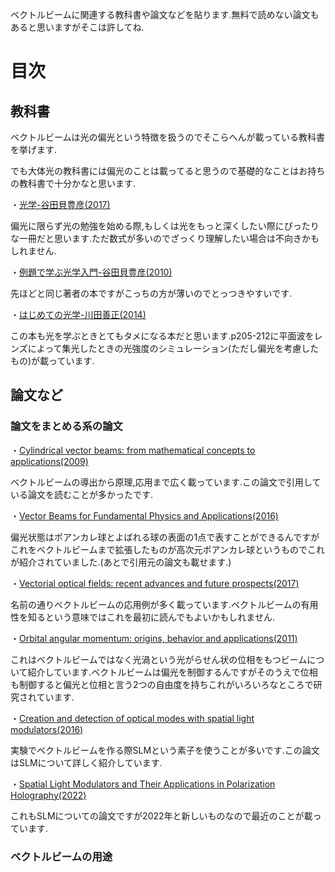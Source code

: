 ベクトルビームに関連する教科書や論文などを貼ります.無料で読めない論文もあると思いますがそこは許してね.

# 目次

## 教科書

ベクトルビームは光の偏光という特徴を扱うのでそこらへんが載っている教科書を挙げます.

でも大体光の教科書には偏光のことは載ってると思うので基礎的なことはお持ちの教科書で十分かなと思います.

・[光学-谷田貝豊彦(2017)](https://www.asakura.co.jp/detail.php?book_code=13121)

偏光に限らず光の勉強を始める際,もしくは光をもっと深くしたい際にぴったりな一冊だと思います.ただ数式が多いのでざっくり理解したい場合は不向きかもしれません.

・[例題で学ぶ光学入門-谷田貝豊彦(2010)](https://www.morikita.co.jp/books/mid/015441)

先ほどと同じ著者の本ですがこっちの方が薄いのでとっつきやすいです.

・[はじめての光学-川田善正(2014)](https://www.kspub.co.jp/book/detail/1532878.html)

この本も光を学ぶときとてもタメになる本だと思います.p205-212に平面波をレンズによって集光したときの光強度のシミュレーション(ただし偏光を考慮したもの)が載っています.

## 論文など

### 論文をまとめる系の論文

・[Cylindrical vector beams: from mathematical concepts to applications(2009)](https://opg.optica.org/aop/fulltext.cfm?uri=aop-1-1-1&id=176226)

ベクトルビームの導出から原理,応用まで広く載っています.この論文で引用している論文を読むことが多かったです.

・[Vector Beams for Fundamental Physics and Applications(2016)](https://academicworks.cuny.edu/gc_etds/1267/)

偏光状態はポアンカレ球とよばれる球の表面の1点で表すことができるんですがこれをベクトルビームまで拡張したものが高次元ポアンカレ球というものでこれが紹介されていました.(あとで引用元の論文も載せます.)

・[Vectorial optical fields: recent advances and future prospects(2017)](https://www.sciencedirect.com/science/article/abs/pii/S2095927317306333)

名前の通りベクトルビームの応用例が多く載っています.ベクトルビームの有用性を知るという意味ではこれを最初に読んでもよいかもしれません.

・[Orbital angular momentum: origins, behavior and applications(2011)](https://opg.optica.org/aop/abstract.cfm?uri=aop-3-2-161)

これはベクトルビームではなく光渦という光がらせん状の位相をもつビームについて紹介しています.ベクトルビームは偏光を制御するんですがそのうえで位相も制御すると偏光と位相と言う2つの自由度を持ちこれがいろいろなところで研究されています.

・[Creation and detection of optical modes with spatial light modulators(2016)](https://opg.optica.org/aop/abstract.cfm?uri=aop-8-2-200)

実験でベクトルビームを作る際SLMという素子を使うことが多いです.この論文はSLMについて詳しく紹介しています.

・[Spatial Light Modulators and Their Applications in Polarization Holography(2022)](https://www.intechopen.com/chapters/83627)

これもSLMについての論文ですが2022年と新しいものなので最近のことが載っています.

### ベクトルビームの用途


